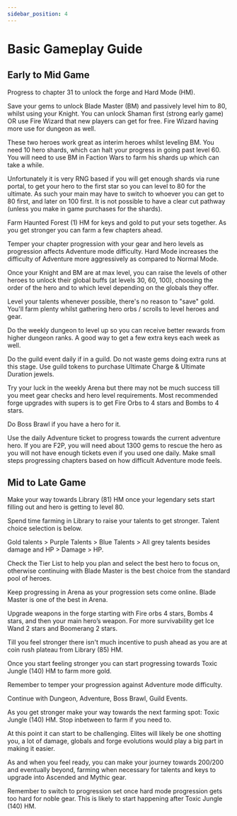 ```yaml
---
sidebar_position: 4
---
```


# Basic Gameplay Guide

## Early to Mid Game

Progress to chapter 31 to unlock the forge and Hard Mode (HM).

Save your gems to unlock Blade Master (BM) and passively level him to 80, whilst using your Knight. You can unlock Shaman first (strong early game) OR use Fire Wizard that new players can get for free. Fire Wizard having more use for dungeon as well.

These two heroes work great as interim heroes whilst leveling BM. You need 10 hero shards, which can halt your progress in going past level 60. You will need to use BM in Faction Wars to farm his shards up which can take a while.

Unfortunately it is very RNG based if you will get enough shards via rune portal, to get your hero to the first star so you can level to 80 for the ultimate. As such your main may have to switch to whoever you can get to 80 first, and later on 100 first. It is not possible to have a clear cut pathway (unless you make in game purchases for the shards).

Farm Haunted Forest (1) HM for keys and gold to put your sets together. As you get stronger you can farm a few chapters ahead.

Temper your chapter progression with your gear and hero levels as progression affects Adventure mode difficulty. Hard Mode increases the difficulty of Adventure more aggressively as compared to Normal Mode.

Once your Knight and BM are at max level, you can raise the levels of other heroes to unlock their global buffs (at levels 30, 60, 100), choosing the order of the hero and to which level depending on the globals they offer.

Level your talents whenever possible, there's no reason to "save" gold. You'll farm plenty whilst gathering hero orbs / scrolls to level heroes and gear.

Do the weekly dungeon to level up so you can receive better rewards from higher dungeon ranks. A good way to get a few extra keys each week as well.

Do the guild event daily if in a guild. Do not waste gems doing extra runs at this stage. Use guild tokens to purchase Ultimate Charge & Ultimate Duration jewels.

Try your luck in the weekly Arena but there may not be much success till you meet gear checks and hero level requirements. Most recommended forge upgrades with supers is to get Fire Orbs to 4 stars and Bombs to 4 stars.

Do Boss Brawl if you have a hero for it.

Use the daily Adventure ticket to progress towards the current adventure hero. If you are F2P, you will need about 1300 gems to rescue the hero as you will not have enough tickets even if you used one daily. Make small steps progressing chapters based on how difficult Adventure mode feels.

## Mid to Late Game

Make your way towards Library (81) HM once your legendary sets start filling out and hero is getting to level 80.

Spend time farming in Library to raise your talents to get stronger. Talent choice selection is below.

Gold talents > Purple Talents > Blue Talents > All grey talents besides damage and HP > Damage > HP.

Check the Tier List to help you plan and select the best hero to focus on, otherwise continuing with Blade Master is the best choice from the standard pool of heroes.

Keep progressing in Arena as your progression sets come online. Blade Master is one of the best in Arena.

Upgrade weapons in the forge starting with Fire orbs 4 stars, Bombs 4 stars, and then your main hero’s weapon. For more survivability get Ice Wand 2 stars and Boomerang 2 stars.

Till you feel stronger there isn't much incentive to push ahead as you are at coin rush plateau from Library (85) HM.

Once you start feeling stronger you can start progressing towards Toxic Jungle (140) HM to farm more gold.

Remember to temper your progression against Adventure mode difficulty.

Continue with Dungeon, Adventure, Boss Brawl, Guild Events.

As you get stronger make your way towards the next farming spot: Toxic Jungle (140) HM. Stop inbetween to farm if you need to.

At this point it can start to be challenging. Elites will likely be one shotting you, a lot of damage, globals and forge evolutions would play a big part in making it easier.

As and when you feel ready, you can make your journey towards 200/200 and eventually beyond, farming when necessary for talents and keys to upgrade into Ascended and Mythic gear.

Remember to switch to progression set once hard mode progression gets too hard for noble gear. This is likely to start happening after Toxic Jungle (140) HM.
